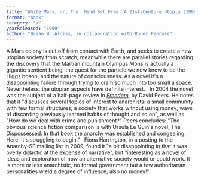 ```yaml
---
title: "White Mars; or, The  Mind Set Free. A 21st-Century Utopia (1999)"
format: "book"
category: "a"
yearReleased: "1999"
author: "Brian W. Aldiss, in collaboration with Roger Penrose"
---
```

A Mars colony is cut off from contact with Earth, and seeks to create a new utopian society from scratch; meanwhile there are parallel stories regarding the discovery that the Martian mountain Olympus Mons is  actually a gigantic sentient being, the quest for the particle we now know to be  the Higgs boson, and the nature of consciousness. As a novel it's a  disappointing failure through trying to cram so much into too small a space. Nevertheless, the utopian aspects have definite interest.
 
In 2004 the novel was the subject of a half-page review in <a href="https://freedomnews.org.uk/wp-content/uploads/2017/10/Freedom-2004-01-10.pdf"> <i>Freedom</i></a>, by David Peers. He notes that it "discusses several topics  of interest to anarchists: a small community with few formal structures; a  society that works without using money; ways of discarding previously learned  habits of thought and so on", as well as "How do we deal with crime and  punishment?" Peers concludes: "The obvious science fiction comparison is with  Ursula Le Guin's novel, The Dispossessed. In that book the anarchy was  established and congealing. Here, it's struggling to begin."
 
Fiona Harrington, in a posting to the Anarchy-SF mailing  list in 2009, found it "a bit disappointing in that it was overly didactic at  the expense of narrative", but "interesting as a novel of ideas and exploration  of how an alternative society would or could work. It is more or less  anarchistic, no formal government but a few authoritarian personalities wield a  degree of influence, also no money!"
 
